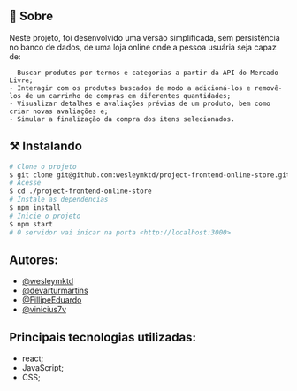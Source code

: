 ## 🧐 Sobre

<p align="left"> 
	Neste projeto, foi desenvolvido uma versão simplificada, sem persistência no banco de dados, de uma loja online onde a pessoa usuária seja capaz de:
	
	- Buscar produtos por termos e categorias a partir da API do Mercado Livre;
	- Interagir com os produtos buscados de modo a adicioná-los e removê-los de um carrinho de compras em diferentes quantidades;
	- Visualizar detalhes e avaliações prévias de um produto, bem como criar novas avaliações e;
	- Simular a finalização da compra dos itens selecionados.
</p>


## ⚒ Instalando <a name = "installing"></a>

```bash
# Clone o projeto
$ git clone git@github.com:wesleymktd/project-frontend-online-store.git
# Acesse
$ cd ./project-frontend-online-store
# Instale as dependencias
$ npm install
# Inicie o projeto
$ npm start
# O servidor vai inicar na porta <http://localhost:3000>

```
## Autores:
 - [@wesleymktd](https://www.github.com/wesleymktd)
 - [@devarturmartins](https://github.com/devarturmartins)
 - [@FillipeEduardo](https://github.com/FillipeEduardo)
 - [@vinicius7v](https://https://github.com/vinicius7v)

## Principais tecnologias utilizadas:
- react;
- JavaScript;
- CSS;

